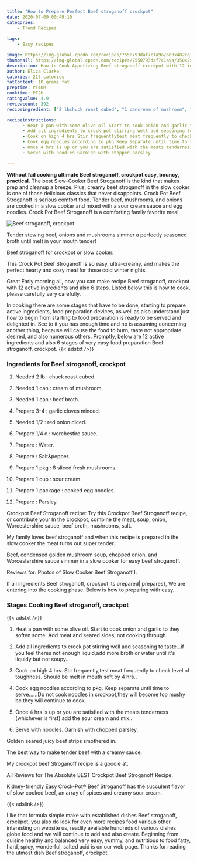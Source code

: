 ```yaml
---
title: "How to Prepare Perfect Beef stroganoff crockpot"
date: 2020-07-09 00:49:10
categories:
    - Trend Recipes
    
tags:
    - Easy recipes

image: https://img-global.cpcdn.com/recipes/7550793daf7c1a9a/680x482cq70/beef-stroganoff-crockpot-recipe-main-photo.jpg
thumbnail: https://img-global.cpcdn.com/recipes/7550793daf7c1a9a/350x250cq70/beef-stroganoff-crockpot-recipe-main-photo.jpg
description: How to Cook Appetizing Beef stroganoff crockpot with 12 ingredients and 6 stages of easy cooking.
author: Eliza Clarke
calories: 215 calories
fatContent: 10 grams fat
preptime: PT40M
cooktime: PT2H
ratingvalue: 4.9
reviewcount: 392
recipeingredient: ["2 lbchuck roast cubed", "1 cancream of mushroom", "1 canbeef broth", "3-4garlic cloves minced", "1/2red onion diced", "1/4 cworchestire sauce", "Water", "Saltpepper", "1 pkg8 sliced fresh mushrooms", "1 cupsour cream", "1 packagecooked egg noodles", "Parsley"]

recipeinstructions: 
      - Heat a pan with some olive oil Start to cook onion and garlic to they soften some Add meat and seared sides not cooking through 
      - Add all ingredients to crock pot stirring well add seasoning to tasteif you feel theres not enough liquidadd more broth or water until its liquidy but not soupy 
      - Cook on high 4 hrs Stir frequentlytest meat frequently to check level of toughness Should be melt in mouth soft by 4 hrs 
      - Cook egg noodles according to pkg Keep separate until time to serveDo not cook noodles in crockpotthey will become too mushy bc they will continue to cook 
      - Once 4 hrs is up or you are satisfied with the meats tenderness whichever is first add the sour cream and mix 
      - Serve with noodles Garnish with chopped parsley

---
```




**Without fail cooking ultimate Beef stroganoff, crockpot easy, bouncy, practical**. The best Slow-Cooker Beef Stroganoff is the kind that makes prep and cleanup a breeze. Plus, creamy beef stroganoff in the slow cooker is one of those delicious classics that never disappoints. Crock Pot Beef Stroganoff is serious comfort food. Tender beef, mushrooms, and onions are cooked in a slow cooker and mixed with a sour cream sauce and egg noodles. Crock Pot Beef Stroganoff is a comforting family favorite meal.


![Beef stroganoff, crockpot](https://img-global.cpcdn.com/recipes/7550793daf7c1a9a/680x482cq70/beef-stroganoff-crockpot-recipe-main-photo.jpg "Beef stroganoff, crockpot")



Tender stewing beef, onions and mushrooms simmer a perfectly seasoned broth until melt in your mouth tender!

Beef stroganoff for crockpot or slow cooker.

This Crock Pot Beef Stroganoff is so easy, ultra-creamy, and makes the perfect hearty and cozy meal for those cold winter nights.


Great Early morning all, now you can make recipe Beef stroganoff, crockpot with 12 active ingredients and also 6 steps. Listed below this is how to cook, please carefully very carefully.

In cooking there are some stages that have to be done, starting to prepare active ingredients, food preparation devices, as well as also understand just how to begin from starting to food preparation is ready to be served and delighted in. See to it you has enough time and no is assuming concerning another thing, because will cause the food to burn, taste not appropriate desired, and also numerous others. Promptly, below are 12 active ingredients and also 6 stages of very easy food preparation Beef stroganoff, crockpot.
{{< adstxt />}}

### Ingredients for Beef stroganoff, crockpot


1. Needed 2 lb : chuck roast cubed.

1. Needed 1 can : cream of mushroom.

1. Needed 1 can : beef broth.

1. Prepare 3-4 : garlic cloves minced.

1. Needed 1/2 : red onion diced.

1. Prepare 1/4 c : worchestire sauce.

1. Prepare  : Water.

1. Prepare  : Salt&amp;pepper.

1. Prepare 1 pkg : 8 sliced fresh mushrooms.

1. Prepare 1 cup : sour cream.

1. Prepare 1 package : cooked egg noodles.

1. Prepare  : Parsley.


Crockpot Beef Stroganoff recipe: Try this Crockpot Beef Stroganoff recipe, or contribute your In the crockpot, combine the meat, soup, onion, Worcestershire sauce, beef broth, mushrooms, salt.

My family loves beef stroganoff and when this recipe is prepared in the slow cooker the meat turns out super tender.

Beef, condensed golden mushroom soup, chopped onion, and Worcestershire sauce simmer in a slow cooker for easy beef stroganoff.

Reviews for: Photos of Slow Cooker Beef Stroganoff I.


If all ingredients Beef stroganoff, crockpot its prepared| prepares}, We are entering into the cooking phase. Below is how to preparing with easy.

### Stages Cooking Beef stroganoff, crockpot

{{< adstxt />}}


1. Heat a pan with some olive oil. Start to cook onion and garlic to they soften some. Add meat and seared sides, not cooking through.



1. Add all ingredients to crock pot stirring well add seasoning to taste...if you feel theres not enough liquid,add more broth or water until it&#39;s liquidy but not soupy..



1. Cook on high 4 hrs. Stir frequently,test meat frequently to check level of toughness. Should be melt in mouth soft by 4 hrs..



1. Cook egg noodles according to pkg. Keep separate until time to serve......Do not cook noodles in crockpot,they will become too mushy bc they will continue to cook..



1. Once 4 hrs is up or you are satisfied with the meats tenderness (whichever is first) add the sour cream and mix..



1. Serve with noodles. Garnish with chopped parsley.




Golden seared juicy beef strips smothered in.

The best way to make tender beef with a creamy sauce.

My crockpot beef Stroganoff recipe is a goodie at.

All Reviews for The Absolute BEST Crockpot Beef Stroganoff Recipe.

Kidney-friendly Easy Crock-Pot® Beef Stroganoff has the succulent flavor of slow cooked beef, an array of spices and creamy sour cream.


{{< adslink />}}

Like that formula simple make with established dishes Beef stroganoff, crockpot, you also do look for even more recipes food various other interesting on website us, readily available hundreds of various dishes globe food and we will continue to add and also create. Beginning from cuisine healthy and balanced very easy, yummy, and nutritious to food fatty, hard, spicy, wonderful, salted acid is on our web page. Thanks for reading the utmost dish Beef stroganoff, crockpot.
